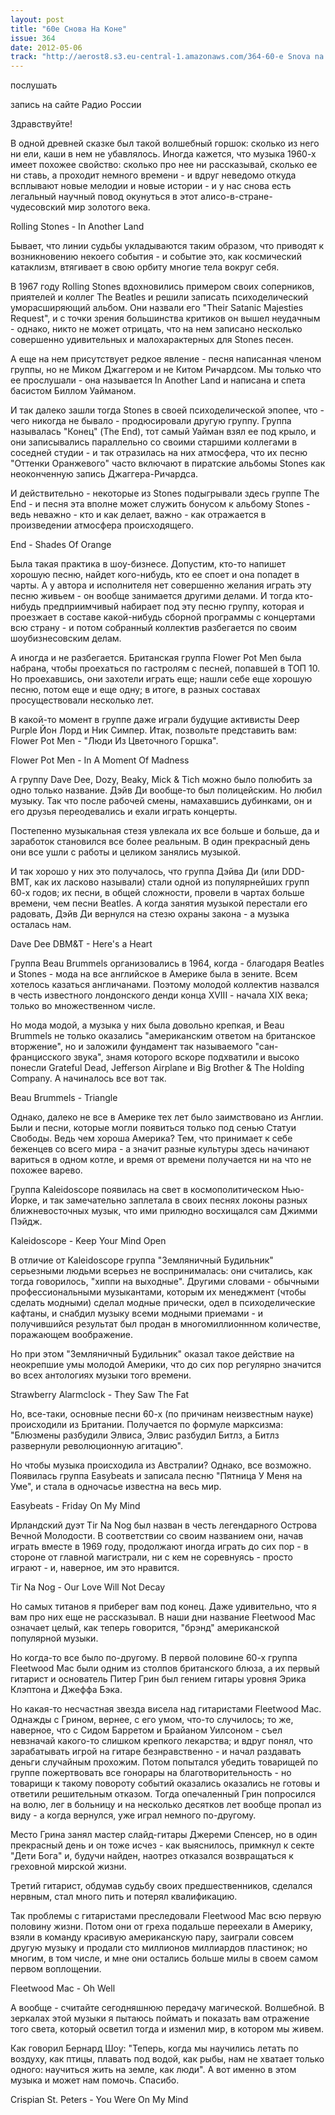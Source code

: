 ```yaml
---
layout: post
title: "60е Снова На Коне"
issue: 364
date: 2012-05-06
track: "http://aerost8.s3.eu-central-1.amazonaws.com/364-60-e Snova na Kone.mp3"
---
```


послушать

запись на сайте Радио России

Здравствуйте!

В одной древней сказке был такой волшебный горшок: сколько из него ни ели, каши в нем не убавлялось. Иногда кажется, что музыка 1960-х имеет похожее свойство: сколько про нее ни рассказывай, сколько ее ни ставь, а проходит немного времени - и вдруг неведомо откуда всплывают новые мелодии и новые истории - и у нас снова есть легальный научный повод окунуться в этот алисо-в-стране-чудесовский мир золотого века.

Rolling Stones - In Another Land

Бывает, что линии судьбы укладываются таким образом, что приводят к возникновению некоего события - и событие это, как космический катаклизм, втягивает в свою орбиту многие тела вокруг себя.

В 1967 году Rolling Stones вдохновились примером своих соперников, приятелей и коллег The Beatles и решили записать психоделический уморасширяющий альбом. Они назвали его "Their Satanic Majesties Request", и с точки зрения большинства критиков он вышел неудачным - однако, никто не может отрицать, что на нем записано несколько совершенно удивительных и малохарактерных для Stones песен.

А еще на нем присутствует редкое явление - песня написанная членом группы, но не Миком Джаггером и не Китом Ричардсом. Мы только что ее прослушали - она называется In Another Land и написана и спета басистом Биллом Уайманом.

И так далеко зашли тогда Stones в своей психоделической эпопее, что - чего никогда не бывало - продюсировали другую группу. Группа называлась "Конец" (The End), тот самый Уайман взял ее под крыло, и они записывались параллельно со своими старшими коллегами в соседней студии - и так отразилась на них атмосфера, что их песню "Оттенки Оранжевого" часто включают в пиратские альбомы Stones как неоконченную запись Джаггера-Ричардса.

И действительно - некоторые из Stones подыгрывали здесь группе The End - и песня эта вполне может служить бонусом к альбому Stones - ведь неважно - кто и как делает, важно - как отражается в произведении атмосфера происходящего.

End - Shades Of Orange

Была такая практика в шоу-бизнесе. Допустим, кто-то напишет хорошую песню, найдет кого-нибудь, кто ее споет и она попадет в чарты. А у автора и исполнителя нет совершенно желания играть эту песню живьем - он вообще занимается другими делами. И тогда кто-нибудь предприимчивый набирает под эту песню группу, которая и проезжает в составе какой-нибудь сборной программы с концертами всю страну - и потом собранный коллектив разбегается по своим шоубизнесовским делам.

А иногда и не разбегается. Британская группа Flower Pot Men была набрана, чтобы проехаться по гастролям с песней, попавшей в ТОП 10. Но проехавшись, они захотели играть еще; нашли себе еще хорошую песню, потом еще и еще одну; в итоге, в разных составах просуществовали несколько лет.

В какой-то момент в группе даже играли будущие активисты Deep Purple Йон Лорд и Ник Симпер. Итак, позвольте представить вам: Flower Pot Men - "Люди Из Цветочного Горшка".

Flower Pot Men - In A Moment Of Madness

А группу Dave Dee, Dozy, Beaky, Mick & Tich можно было полюбить за одно только название. Дэйв Ди вообще-то был полицейским. Но любил музыку. Так что после рабочей смены, намахавшись дубинками, он и его друзья переодевались и ехали играть концерты.

Постепенно музыкальная стезя увлекала их все больше и больше, да и заработок становился все более реальным. В один прекрасный день они все ушли с работы и целиком занялись музыкой.

И так хорошо у них это получалось, что группа Дэйва Ди (или DDD-BMT, как их ласково называли) стали одной из популярнейших групп 60-х годов; их песни, в общей сложности, провели в чартах больше времени, чем песни Beatles. А когда занятия музыкой перестали его радовать, Дэйв Ди вернулся на стезю охраны закона - а музыка осталась нам.

Dave Dee DBM&T - Here's a Heart

Группа Beau Brummels организовались в 1964, когда - благодаря Beatles и Stones - мода на все английское в Америке была в зените. Всем хотелось казаться англичанами. Поэтому молодой коллектив назвался в честь известного лондонского денди конца XVIII - начала XIX века; только во множественном числе.

Но мода модой, а музыка у них была довольно крепкая, и Beau Brummels не только оказались "американским ответом на британское вторжение", но и заложили фундамент так называемого "сан-францисского звука", знамя которого вскоре подхватили и высоко понесли Grateful Dead, Jefferson Airplane и Big Brother & The Holding Company. А начиналось все вот так.

Beau Brummels - Triangle

Однако, далеко не все в Америке тех лет было заимствовано из Англии. Были и песни, которые могли появиться только под сенью Статуи Свободы. Ведь чем хороша Америка? Тем, что принимает к себе беженцев со всего мира - а значит разные культуры здесь начинают вариться в одном котле, и время от времени получается ни на что не похожее варево.

Группа Kaleidoscope появилась на свет в космополитическом Нью-Йорке, и так замечательно заплетала в своих песнях локоны разных ближневосточных музык, что ими прилюдно восхищался сам Джимми Пэйдж.

Kaleidoscope - Keep Your Mind Open

В отличие от Kaleidoscope группа "Земляничный Будильник" серьезными людьми всерьез не воспринималась: они считались, как тогда говорилось, "хиппи на выходные". Другими словами - обычными профессиональными музыкантами, которым их менеджмент (чтобы сделать модными) сделал модные прически, одел в психоделические кафтаны, и снабдил музыку всеми модными приемами - и получившийся результат был продан в многомиллионнном количестве, поражающем воображение.

Но при этом "Земляничный Будильник" оказал такое действие на неокрепшие умы молодой Америки, что до сих пор регулярно значится во всех антологиях музыки того времени.

Strawberry Alarmclock - They Saw The Fat

Но, все-таки, основные песни 60-х (по причинам неизвестным науке) происходили из Британии. Получается по формуле марксизма: "Блюзмены разбудили Элвиса, Элвис разбудил Битлз, а Битлз развернули революционную агитацию".

Но чтобы музыка происходила из Австралии? Однако, все возможно. Появилась группа Easybeats и записала песню "Пятница У Меня на Уме", и стала в одночасье известна на весь мир.

Easybeats - Friday On My Mind

Ирландский дуэт Tir Na Nog был назван в честь легендарного Острова Вечной Молодости. В соответствии со своим названием они, начав играть вместе в 1969 году, продолжают иногда играть до сих пор - в стороне от главной магистрали, ни с кем не соревнуясь - просто играют - и, наверное, им это нравится.

Tir Na Nog - Our Love Will Not Decay

Но самых титанов я приберег вам под конец. Даже удивительно, что я вам про них еще не рассказывал. В наши дни название Fleetwood Mac означает целый, как теперь говорится, "брэнд" американской популярной музыки.

Но когда-то все было по-другому. В первой половине 60-х группа Fleetwood Mac были одним из столпов британского блюза, а их первый гитарист и основатель Питер Грин был гением гитары уровня Эрика Клэптона и Джеффа Бэка.

Но какая-то несчастная звезда висела над гитаристами Fleetwood Mac. Однажды с Грином, вернее, с его умом, что-то случилось; то же, наверное, что с Сидом Барретом и Брайаном Уилсоном - съел невзначай какого-то слишком крепкого лекарства; и вдруг понял, что зарабатывать игрой на гитаре безнравственно - и начал раздавать деньги случайным прохожим. Потом попытался убедить товарищей по группе пожертвовать все гонорары на благотворительность - но товарищи к такому повороту событий оказались оказались не готовы и ответили решительным отказом. Тогда опечаленный Грин попросился на волю, лег в больницу и на несколько десятков лет вообще пропал из виду - а когда вернулся, уже играл немного по-другому.

Место Грина занял мастер слайд-гитары Джереми Спенсер, но в один прекрасный день и он тоже исчез - как выяснилось, примкнул к секте "Дети Бога" и, будучи найден, наотрез отказался возвращаться к греховной мирской жизни.

Третий гитарист, обдумав судьбу своих предшественников, сделался нервным, стал много пить и потерял квалификацию.

Так проблемы с гитаристами преследовали Fleetwood Mac всю первую половину жизни. Потом они от греха подальше переехали в Америку, взяли в команду красивую американскую пару, заиграли совсем другую музыку и продали сто миллионов миллиардов пластинок; но многим, в том числе, и мне они остались больше милы в своем самом первом воплощении.

Fleetwood Mac - Oh Well

А вообще - считайте сегодняшнюю передачу магической. Волшебной. В зеркалах этой музыки я пытаюсь поймать и показать вам отражение того света, который осветил тогда и изменил мир, в котором мы живем.

Как говорил Бернард Шоу: "Теперь, когда мы научились летать по воздуху, как птицы, плавать под водой, как рыбы, нам не хватает только одного: научиться жить на земле, как люди". А вот именно в этом музыка и может нам помочь. Спасибо.

Crispian St. Peters - You Were On My Mind
